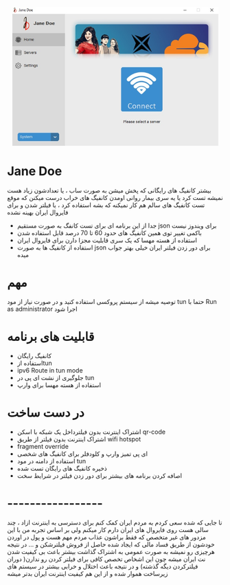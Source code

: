 <center><img src="https://github.com/dummyone0one/JaneDoe/blob/main/app.jpg?raw=true" width="480" ><br></center>
                                                                                                         
                                                                                                         
# Jane Doe
بیشتر کانفیگ های رایگانی که پخش میشن به صورت ساب ، یا تعدادشون زیاد هست نمیشه تست کرد یا یه سری بیمار روانی اومدن کانفیگ های خراب درست میکنن که موقع تست کانفیگ های سالم هم کار نمیکنه که بشه استفاده کرد
، یا فیلتر شدن و برای فایروال ایران بهینه نشده
- جدا از این برنامه ای برای تست کانفگ به صورت مستقیم json برای ویندوز نیست
- باکمی تغییر توی همین کانفیگ های حدود 60 تا 70 درصد قابل استفاده شدن
- استفاده از هسته مهسا که یک سری قابلیت مجزا دارن برای فایروال ایران
- استفاده از کانفیگ ها به صورت json برای دور زدن فیلتر ایران خیلی بهتر جواب میده
# مهم
توصیه میشه از سیستم پروکسی استفاده کنید و در صورت نیاز از مود tun حتما با Run as administrator اجرا شود

# قابلیت های برنامه 
- کانفیگ رایگان
- استفاده ازtun 
- ipv6 Route in tun mode
- جلوگیری از نشت ای پی در tun
- استفاده از هسته مهسا برای وارپ


# در دست ساخت
- اشتراک  اینترنت بدون فیلترداخل یک شبکه با اسکن qr-code
- اشتراک اینترنت بدون فیلتر از طریق wifi hotspot
- fragment override
- ای پی تمیز وارپ و کلودفلر برای کانفیگ های شخصی
- استفاده از دامنه در مود tun
- ذخیره کانفیگ های رایگان تست شده
- اصافه کردن برنامه های بیشتر برای دور زدن فیلتر در شرایط سخت


# -----------------
تا جایی که شده سعی کردم به مردم ایران کمک کنم برای دسترسی به اینترنت ازاد ، چند سالی هست روی فایروال های ایران دارم کار میکنم ولی بر اساس تجربه من با این مزدور های غیر متخصص که فقط براشون عذاب مردم مهم هست و پول در اوردن خودشون از طریق فساد مالی که ایجاد شده حاصل از فروش فیلترشکن و ... در نتیجه هرچیزی رو نمیشه به صورت عمومی به اشتراک گذاشت بیشتر باعث بی کیفیت شدن نت ایران میشه چون این اشخاص تخصص کافی برای فیلتر کردن رو ندارن( دوران فیلترکردن دیگه گذشته) و در نتیجه باعث اختلال و خرابی بیشتر در سیستم های زیرساخت هموار شده و از این هم کیفیت اینترنت ایران بدتر میشه
